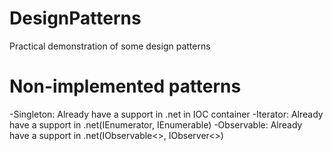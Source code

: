 # DesignPatterns
Practical demonstration of some design patterns

# Non-implemented patterns
-Singleton: Already have a support in .net in IOC container
-Iterator: Already have a support in .net(IEnumerator, IEnumerable)
-Observable: Already have a support in .net(IObservable<>, IObserver<>)
